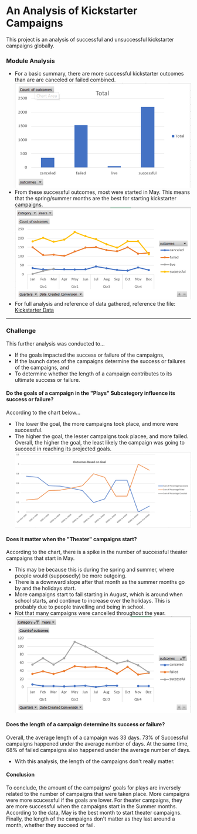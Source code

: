 # An Analysis of Kickstarter Campaigns
This project is an analysis of successful and unsuccessful kickstarter campaigns globally.
### Module Analysis 
* For a basic summary, there are more successful kickstarter outcomes than are are canceled or failed combined.
![Total Count of Outcomes](https://github.com/natrockwood/kickstart-analysis/blob/master/Total%20Count%20of%20Outcomes.PNG)
* From these successful outcomes, most were started in May. This means that the spring/summer months are the best for starting kickstarter campaigns.
![Outcomes Based on Launch Date](https://github.com/natrockwood/kickstart-analysis/blob/master/Outcomes%20Based%20on%20Launch%20Date.PNG)
* For full analysis and reference of data gathered, reference the file:
[Kickstarter Data](https://github.com/natrockwood/kickstart-analysis/blob/master/1.1.3%20Data%20StarterBook.zip)
---
### Challenge
This further analysis was conducted to... 
* If the goals impacted the success or failure of the campaigns,
* If the launch dates of the campaigns determine the success or failures of the campaigns, and
* To determine whether the length of a campaign contributes to its ultimate success or failure.
#### Do the goals of a campaign in the "Plays" Subcategory influence its success or failure?
According to the chart below...
* The lower the goal, the more campaigns took place, and more were successful.
* The higher the goal, the lesser campaigns took placee, and more failed.
Overall, the higher the goal, the least likely the campaign was going to succeed in reaching its projected goals.
![Campaign Goals vs. Outcome](https://github.com/natrockwood/kickstart-analysis/blob/master/A1_Outcomes%20Based%20on%20Goal.PNG)
#### Does it matter when the "Theater" campaigns start?
According to the chart, there is a spike in the number of successful theater campaigns that start in May. 
* This may be because this is during the spring and summer, where people would (supposedly) be more outgoing. 
* There is a downward slope after that month as the summer months go by and the holidays start. 
* More campaigns start to fail starting in August, which is around when school starts, and continue to increase over the holidays. This is probably due to people travelling and being in school. 
* Not that many campaigns were cancelled throughout the year.
![Campaign Success vs. Campaign Start Dates](https://github.com/natrockwood/kickstart-analysis/blob/master/A1_Outcomes%20Based%20on%20Launch.PNG)
#### Does the length of a campaign determine its success or failure?
Overall, the average length of a campaign was 33 days. 73% of Successful campaigns happened under the average number of days. At the same time, 68% of failed campaigns also happened under the average number of days.
* With this analysis, the length of the campaigns don't really matter.
#### Conclusion
To conclude, the amount of the campaigns' goals for plays are inversely related to the number of campaigns that were taken place. More campaigns were more scucessful if the goals are lower. 
For theater campaigns, they are more successful when the campaigns start in the Summer months. According to the data, May is the best month to start theater campaigns.
Finally, the length of the campaigns don't matter as they last around a month, whether they succeed or fail.
